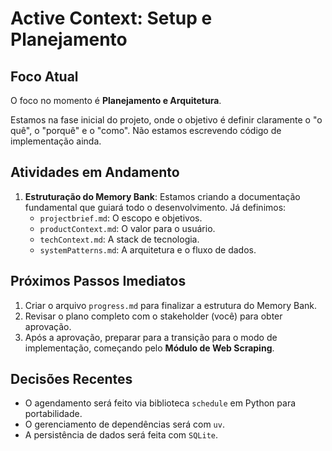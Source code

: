 # Active Context: Setup e Planejamento

## Foco Atual

O foco no momento é **Planejamento e Arquitetura**.

Estamos na fase inicial do projeto, onde o objetivo é definir claramente o "o quê", o "porquê" e o "como". Não estamos escrevendo código de implementação ainda.

## Atividades em Andamento

1. **Estruturação do Memory Bank**: Estamos criando a documentação fundamental que guiará todo o desenvolvimento. Já definimos:
    - `projectbrief.md`: O escopo e objetivos.
    - `productContext.md`: O valor para o usuário.
    - `techContext.md`: A stack de tecnologia.
    - `systemPatterns.md`: A arquitetura e o fluxo de dados.

## Próximos Passos Imediatos

1. Criar o arquivo `progress.md` para finalizar a estrutura do Memory Bank.
2. Revisar o plano completo com o stakeholder (você) para obter aprovação.
3. Após a aprovação, preparar para a transição para o modo de implementação, começando pelo **Módulo de Web Scraping**.

## Decisões Recentes

- O agendamento será feito via biblioteca `schedule` em Python para portabilidade.
- O gerenciamento de dependências será com `uv`.
- A persistência de dados será feita com `SQLite`.
